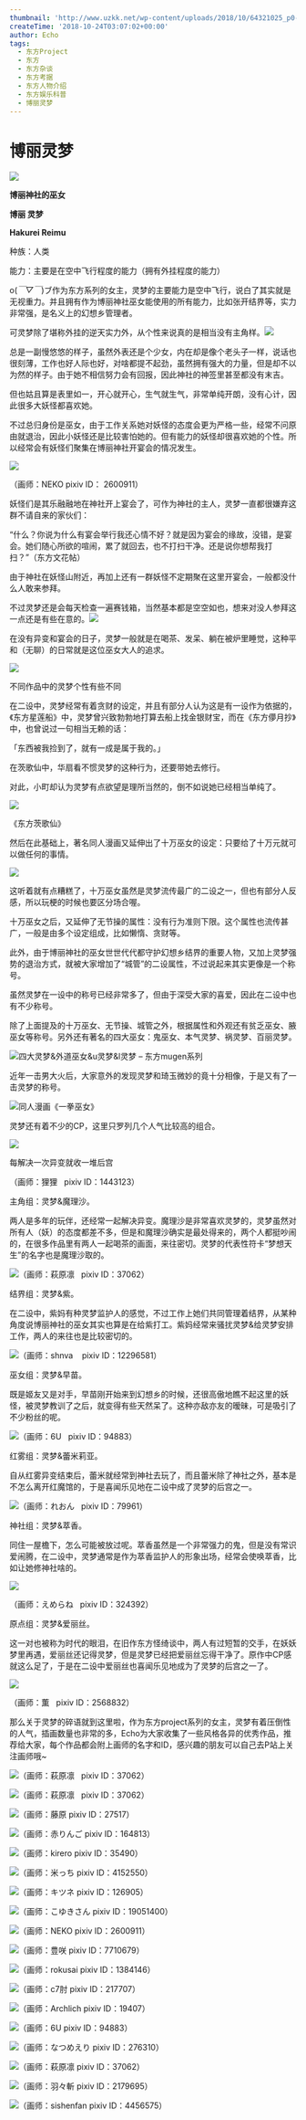 ```yaml
---
thumbnail: 'http://www.uzkk.net/wp-content/uploads/2018/10/64321025_p0-825x510.png'
createTime: '2018-10-24T03:07:02+00:00'
author: Echo
tags:
  - 东方Project
  - 东方
  - 东方杂谈
  - 东方考据
  - 东方人物介绍
  - 东方娱乐科普
  - 博丽灵梦
---
```


# 博丽灵梦

![](http://www.uzkk.net/wp-content/uploads/2018/10/微信图片_20180614161142222.jpg)

**博丽神社的巫女**

**博丽 灵梦**

**Hakurei Reimu**

种族：人类

能力：主要是在空中飞行程度的能力（拥有外挂程度的能力）

o(*￣▽￣*)ブ作为东方系列的女主，灵梦的主要能力是空中飞行，说白了其实就是无视重力。并且拥有作为博丽神社巫女能使用的所有能力，比如张开结界等，实力非常强，是名义上的幻想乡管理者。

可灵梦除了堪称外挂的逆天实力外，从个性来说真的是相当没有主角样。![](http://www.uzkk.net/wp-content/uploads/2018/10/剪贴板01.jpg)

总是一副慢悠悠的样子，虽然外表还是个少女，内在却是像个老头子一样，说话也很刻薄，工作也好人际也好，对啥都提不起劲，虽然拥有强大的力量，但是却不以为然的样子。由于她不相信努力会有回报，因此神社的神签里甚至都没有末吉。

但也姑且算是表里如一，开心就开心，生气就生气，非常单纯开朗，没有心计，因此很多大妖怪都喜欢她。

不过总归身份是巫女，由于工作关系她对妖怪的态度会更为严格一些，经常不问原由就退治，因此小妖怪还是比较害怕她的。但有能力的妖怪却很喜欢她的个性。所以经常会有妖怪们聚集在博丽神社开宴会的情况发生。

![](http://www.uzkk.net/wp-content/uploads/2018/10/47004232_p0.jpg)

（画师：NEKO pixiv ID： 2600911）

妖怪们是其乐融融地在神社开上宴会了，可作为神社的主人，灵梦一直都很嫌弃这群不请自来的家伙们：

“什么？你说为什么有宴会举行我还心情不好？就是因为宴会的缘故，没错，是宴会。她们随心所欲的喧闹，累了就回去，也不打扫干净。还是说你想帮我打扫？”（东方文花帖）

由于神社在妖怪山附近，再加上还有一群妖怪不定期聚在这里开宴会，一般都没什么人敢来参拜。

不过灵梦还是会每天检查一遍赛钱箱，当然基本都是空空如也，想来对没人参拜这一点还是有些在意的。![](http://www.uzkk.net/wp-content/uploads/2018/10/47858233_p2.jpg)

在没有异变和宴会的日子，灵梦一般就是在喝茶、发呆、躺在被炉里睡觉，这种平和（无聊）的日常就是这位巫女大人的追求。

![](http://www.uzkk.net/wp-content/uploads/2018/10/IMG_201805091656418.jpeg)

不同作品中的灵梦个性有些不同

在二设中，灵梦经常有着贪财的设定，并且有部分人认为这是有一设作为依据的，《东方星莲船》中，灵梦曾兴致勃勃地打算去船上找金银财宝，而在《东方儚月抄》中，也曾说过一句相当无赖的话：

「东西被我捡到了，就有一成是属于我的。」

在茨歌仙中，华扇看不惯灵梦的这种行为，还要带她去修行。

对此，小町却认为灵梦有点欲望是理所当然的，倒不如说她已经相当单纯了。

![](http://www.uzkk.net/wp-content/uploads/2018/10/27c4450fd9f9d72affd77f10d22a2834359bbb90.png)

《东方茨歌仙》 

然后在此基础上，著名同人漫画又延伸出了十万巫女的设定：只要给了十万元就可以做任何的事情。

![](http://www.uzkk.net/wp-content/uploads/2018/10/3b87e950352ac65c89c39137fef2b21192138ab4.jpg)

这听着就有点糟糕了，十万巫女虽然是灵梦流传最广的二设之一，但也有部分人反感，所以玩梗的时候也要区分场合喔。

十万巫女之后，又延伸了无节操的属性：没有行为准则下限。这个属性也流传甚广，一般是由多个设定组成，比如懒惰、贪财等。

此外，由于博丽神社的巫女世世代代都守护幻想乡结界的重要人物，又加上灵梦强势的退治方式，就被大家增加了“城管”的二设属性，不过说起来其实更像是一个称号。

虽然灵梦在一设中的称号已经非常多了，但由于深受大家的喜爱，因此在二设中也有不少称号。

除了上面提及的十万巫女、无节操、城管之外，根据属性和外观还有贫乏巫女、腋巫女等称号。另外还有著名的四大巫女：鬼巫女、本气灵梦、祸灵梦、百丽灵梦。

![](http://www.uzkk.net/wp-content/uploads/2018/10/1354213_91722_1981360_Ckzx.jpg)四大灵梦&外道巫女&u灵梦&l灵梦 – 东方mugen系列

近年一击男大火后，大家意外的发现灵梦和琦玉微妙的竟十分相像，于是又有了一击灵梦的称号。

![](http://www.uzkk.net/wp-content/uploads/2018/10/QQ截图20180509181451.png)同人漫画《一拳巫女》

灵梦还有着不少的CP，这里只罗列几个人气比较高的组合。

![](http://www.uzkk.net/wp-content/uploads/2018/10/9817326_p0.jpg)

每解决一次异变就收一堆后宫

（画师：狸狸   pixiv ID：1443123）

主角组：灵梦&魔理沙。

两人是多年的玩伴，还经常一起解决异变。魔理沙是非常喜欢灵梦的，灵梦虽然对所有人（妖）的态度都差不多，但是和魔理沙确实是最处得来的，两个人都挺吵闹的，在很多作品里有两人一起喝茶的画面，来往密切。灵梦的代表性符卡“梦想天生”的名字也是魔理沙取的。

![](http://www.uzkk.net/wp-content/uploads/2018/10/37482563_p1_master1200.jpg)（画师：萩原凛   pixiv ID：37062）

结界组：灵梦&紫。

在二设中，紫妈有种灵梦监护人的感觉，不过工作上她们共同管理着结界，从某种角度说博丽神社的巫女其实也算是在给紫打工。紫妈经常来骚扰灵梦&给灵梦安排工作，两人的来往也是比较密切的。

![](http://www.uzkk.net/wp-content/uploads/2018/10/68221926_p0.png)（画师：shnva    pixiv ID：12296581）

巫女组：灵梦&早苗。

既是姬友又是对手，早苗刚开始来到幻想乡的时候，还很高傲地瞧不起这里的妖怪，被灵梦教训了之后，就变得有些天然呆了。这种亦敌亦友的暧昧，可是吸引了不少粉丝的呢。

![](http://www.uzkk.net/wp-content/uploads/2018/10/21428544_p0.jpg)（画师：6U   pixiv ID：94883）

红雾组：灵梦&蕾米莉亚。

自从红雾异变结束后，蕾米就经常到神社去玩了，而且蕾米除了神社之外，基本是不怎么离开红魔馆的，于是喜闻乐见地在二设中成了灵梦的后宫之一。

![](http://www.uzkk.net/wp-content/uploads/2018/10/38106263_p0.jpg)（画师：れおん   pixiv ID：79961）

神社组：灵梦&萃香。

同住一屋檐下，怎么可能被放过呢。萃香虽然是一个非常强力的鬼，但是没有常识爱闹腾，在二设中，灵梦通常是作为萃香监护人的形象出场，经常会使唤萃香，比如让她修神社啥的。

![](http://www.uzkk.net/wp-content/uploads/2018/10/微信图片_20180614155928.jpg)

（画师：えめらね   pixiv ID：324392）

原点组：灵梦&爱丽丝。

这一对也被称为时代的眼泪，在旧作东方怪绮谈中，两人有过短暂的交手，在妖妖梦里再遇，爱丽丝还记得灵梦，但是灵梦已经把爱丽丝忘得干净了。原作中CP感就这么足了，于是在二设中爱丽丝也喜闻乐见地成为了灵梦的后宫之一了。

![](http://www.uzkk.net/wp-content/uploads/2018/10/微信图片_20180614160153-1024x870.jpg)

（画师：薫   pixiv ID：2568832）

那么关于灵梦的碎语就到这里啦，作为东方project系列的女主，灵梦有着压倒性的人气，插画数量也非常的多，Echo为大家收集了一些风格各异的优秀作品，推荐给大家，每个作品都会附上画师的名字和ID，感兴趣的朋友可以自己去P站上关注画师哦~

![](http://www.uzkk.net/wp-content/uploads/2018/10/62564814_p0.png)（画师：萩原凛   pixiv ID：37062）

![](http://www.uzkk.net/wp-content/uploads/2018/10/47718436_p0-1024x603.png)（画师：萩原凛   pixiv ID：37062）

![](http://www.uzkk.net/wp-content/uploads/2018/10/東方色技帖.jpg)（画师：藤原 pixiv ID：27517）

![](http://www.uzkk.net/wp-content/uploads/2018/10/32205708_p0.jpg)（画师：赤りんご pixiv ID：164813）

![](http://www.uzkk.net/wp-content/uploads/2018/10/21083839_p0-802x1024.png)（画师：kirero pixiv ID：35490）

![](http://www.uzkk.net/wp-content/uploads/2018/10/33770026_p0.jpg)（画师：米っち pixiv ID：4152550）

![](http://www.uzkk.net/wp-content/uploads/2018/10/64321025_p0.png)（画师：キツネ pixiv ID：126905）

![](http://www.uzkk.net/wp-content/uploads/2018/10/65571723_p0-726x1024.png)（画师：こゆきさん pixiv ID：19051400）

![](http://www.uzkk.net/wp-content/uploads/2018/10/34871530_p0-1024x576.jpg)（画师：NEKO pixiv ID：2600911）

![](http://www.uzkk.net/wp-content/uploads/2018/10/63304168_p0-794x1024.png)（画师：豊咲 pixiv ID：7710679）

![](http://www.uzkk.net/wp-content/uploads/2018/10/66444938_p0-1024x512.jpg)（画师：rokusai pixiv ID：1384146）

![](http://www.uzkk.net/wp-content/uploads/2018/10/34844544_p0-1024x576.jpg)（画师：c7肘 pixiv ID：217707）

![](http://www.uzkk.net/wp-content/uploads/2018/10/1127186_p0.png)（画师：Archlich pixiv ID：19407）

![](http://www.uzkk.net/wp-content/uploads/2018/10/37612952_p0-1024x728.jpg)（画师：6U pixiv ID：94883）

![](http://www.uzkk.net/wp-content/uploads/2018/10/45068073_p0-736x1024.jpg)（画师：なつめえり pixiv ID：276310）

![](http://www.uzkk.net/wp-content/uploads/2018/10/27441647_p0.jpg)（画师：萩原凛 pixiv ID：37062）

![](http://www.uzkk.net/wp-content/uploads/2018/10/64616702_p0-1024x724.png)（画师：羽々斬 pixiv ID：2179695）

![](http://www.uzkk.net/wp-content/uploads/2018/10/54943053_p0-1024x666.jpg)（画师：sishenfan pixiv ID：4456575）
